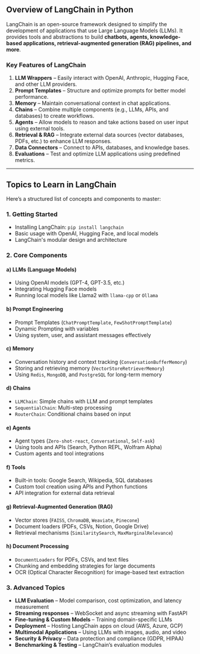 ## **Overview of LangChain in Python**
LangChain is an open-source framework designed to simplify the development of applications that use Large Language Models (LLMs). It provides tools and abstractions to build **chatbots, agents, knowledge-based applications, retrieval-augmented generation (RAG) pipelines, and more**.

### **Key Features of LangChain**
1. **LLM Wrappers** – Easily interact with OpenAI, Anthropic, Hugging Face, and other LLM providers.  
2. **Prompt Templates** – Structure and optimize prompts for better model performance.  
3. **Memory** – Maintain conversational context in chat applications.  
4. **Chains** – Combine multiple components (e.g., LLMs, APIs, and databases) to create workflows.  
5. **Agents** – Allow models to reason and take actions based on user input using external tools.  
6. **Retrieval & RAG** – Integrate external data sources (vector databases, PDFs, etc.) to enhance LLM responses.  
7. **Data Connectors** – Connect to APIs, databases, and knowledge bases.  
8. **Evaluations** – Test and optimize LLM applications using predefined metrics.  

---

## **Topics to Learn in LangChain**
Here’s a structured list of concepts and components to master:

### **1. Getting Started**
- Installing LangChain: `pip install langchain`
- Basic usage with OpenAI, Hugging Face, and local models
- LangChain's modular design and architecture

### **2. Core Components**
#### **a) LLMs (Language Models)**
- Using OpenAI models (GPT-4, GPT-3.5, etc.)
- Integrating Hugging Face models
- Running local models like Llama2 with `llama-cpp` or `Ollama`

#### **b) Prompt Engineering**
- Prompt Templates (`ChatPromptTemplate`, `FewShotPromptTemplate`)
- Dynamic Prompting with variables
- Using system, user, and assistant messages effectively

#### **c) Memory**
- Conversation history and context tracking (`ConversationBufferMemory`)
- Storing and retrieving memory (`VectorStoreRetrieverMemory`)
- Using `Redis`, `MongoDB`, and `PostgreSQL` for long-term memory

#### **d) Chains**
- `LLMChain`: Simple chains with LLM and prompt templates
- `SequentialChain`: Multi-step processing
- `RouterChain`: Conditional chains based on input

#### **e) Agents**
- Agent types (`Zero-shot-react`, `Conversational`, `Self-ask`)
- Using tools and APIs (Search, Python REPL, Wolfram Alpha)
- Custom agents and tool integrations

#### **f) Tools**
- Built-in tools: Google Search, Wikipedia, SQL databases
- Custom tool creation using APIs and Python functions
- API integration for external data retrieval

#### **g) Retrieval-Augmented Generation (RAG)**
- Vector stores (`FAISS`, `ChromaDB`, `Weaviate`, `Pinecone`)
- Document loaders (PDFs, CSVs, Notion, Google Drive)
- Retrieval mechanisms (`SimilaritySearch`, `MaxMarginalRelevance`)

#### **h) Document Processing**
- `DocumentLoaders` for PDFs, CSVs, and text files
- Chunking and embedding strategies for large documents
- OCR (Optical Character Recognition) for image-based text extraction

### **3. Advanced Topics**
- **LLM Evaluation** – Model comparison, cost optimization, and latency measurement
- **Streaming responses** – WebSocket and async streaming with FastAPI
- **Fine-tuning & Custom Models** – Training domain-specific LLMs
- **Deployment** – Hosting LangChain apps on cloud (AWS, Azure, GCP)
- **Multimodal Applications** – Using LLMs with images, audio, and video
- **Security & Privacy** – Data protection and compliance (GDPR, HIPAA)
- **Benchmarking & Testing** – LangChain’s evaluation modules
